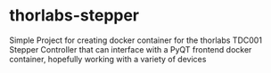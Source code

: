 # thorlabs-stepper
Simple Project for creating docker container for the thorlabs TDC001 Stepper Controller that can interface with a PyQT frontend docker container, hopefully working with a variety of devices
